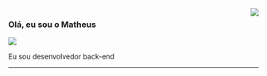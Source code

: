 <img align='right' src="https://github-readme-stats.vercel.app/api?username=mcristhian&show_icons=true&title_color=783c00&text_color=af552e&icon_color=783c00&bg_color=f8efd4&cache_seconds=2300">

### Olá, eu sou o Matheus

<img src="https://img.shields.io/static/v1?label=Overview&message=mcristhian&color=f8efd4&style=for-the-badge&logo=GitHub">

<p> Eu sou desenvolvedor back-end </p>

<hr>

